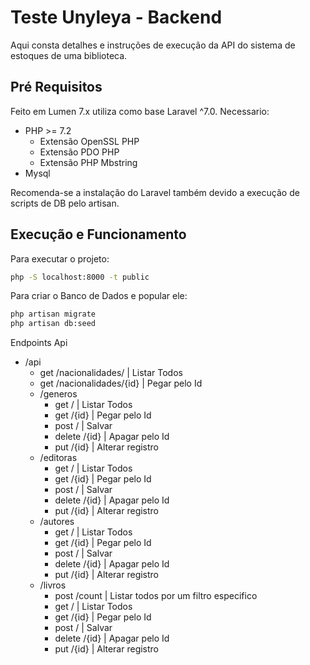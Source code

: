 # Teste Unyleya - Backend

Aqui consta detalhes e instruções de execução da API do sistema de estoques de uma biblioteca.

## Pré Requisitos
Feito em Lumen 7.x utiliza como base Laravel ^7.0.
Necessario:

+ PHP >= 7.2
    + Extensão OpenSSL PHP
    + Extensão PDO PHP
    + Extensão PHP Mbstring
+ Mysql

Recomenda-se a instalação do Laravel também devido a execução de scripts de DB pelo artisan.

## Execução e Funcionamento

Para executar o projeto:

```bash
php -S localhost:8000 -t public
```

Para criar o Banco de Dados e popular ele:

```bash
php artisan migrate
php artisan db:seed
```

Endpoints Api

+ /api
    + get /nacionalidades/ | Listar Todos
    + get /nacionalidades/{id} | Pegar pelo Id
    + /generos
        + get / | Listar Todos
        + get /{id} | Pegar pelo Id
        + post / | Salvar
        + delete /{id} | Apagar pelo Id
        + put /{id} | Alterar registro
    + /editoras
        + get / | Listar Todos
        + get /{id} | Pegar pelo Id
        + post / | Salvar
        + delete /{id} | Apagar pelo Id
        + put /{id} | Alterar registro
    + /autores
        + get / | Listar Todos
        + get /{id} | Pegar pelo Id
        + post / | Salvar
        + delete /{id} | Apagar pelo Id
        + put /{id} | Alterar registro
    + /livros
        + post /count | Listar todos por um filtro especifico
        + get / | Listar Todos
        + get /{id} | Pegar pelo Id
        + post / | Salvar
        + delete /{id} | Apagar pelo Id
        + put /{id} | Alterar registro